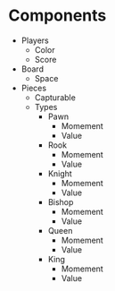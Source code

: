# Components
- Players
    - Color
    - Score
- Board
    - Space
- Pieces
    - Capturable
    - Types
        - Pawn
            - Momement
            - Value
        - Rook
            - Momement
            - Value
        - Knight
            - Momement
            - Value
        - Bishop
            - Momement
            - Value
        - Queen
            - Momement
            - Value
        - King
            - Momement
            - Value
